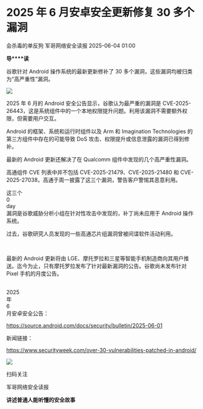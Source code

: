 #  2025 年 6 月安卓安全更新修复 30 多个漏洞   
会杀毒的单反狗  军哥网络安全读报   2025-06-04 01:00  
  
**导****读**  
  
  
  
谷歌针对 Android 操作系统的最新更新修补了 30 多个漏洞，这些漏洞均被归类为“高严重性”漏洞。  
  
![](https://mmbiz.qpic.cn/mmbiz_jpg/AnRWZJZfVaFiaOEaWPiaNQG1WT0h3zf9iaue4PxfJSDxV7JgHlnibgt09CqLce09GKNboLUJbMqbHUHbEcu4jmmViaQ/640?wx_fmt=jpeg&from=appmsg "")  
  
  
2025 年 6 月的 Android 安全公告显示，谷歌认为最严重的漏洞是 CVE-2025-26443，这是系统组件中的一个本地权限提升问题。利用该漏洞不需要额外权限，但需要用户交互。  
  
  
Android 的框架、系统和运行时组件以及 Arm 和 Imagination Technologies 的第三方组件中存在的可能导致 DoS 攻击、权限提升或信息泄露的漏洞已得到修补。  
  
  
最新的 Android 更新还解决了在 Qualcomm 组件中发现的几个高严重性漏洞。  
  
  
高通组件 CVE 列表中并不包括 CVE-2025-21479、CVE-2025-21480 和 CVE-2025-27038，高通于周一披露了这三个漏洞，警告客户警惕其恶意利用。  
  
  
这三个  
0  
day  
漏洞是谷歌威胁分析小组在针对性攻击中发现的，补丁尚未应用于 Android 操作系统。  
  
  
过去，谷歌研究人员发现的一些高通芯片组漏洞曾被间谍软件活动利用。  
  
    
  
最新的 Android 更新将由 LGE、摩托罗拉和三星等智能手机制造商向其用户推送。迄今为止，只有摩托罗拉发布了针对最新漏洞的公告。谷歌尚未发布针对 Pixel 手机的月度公告。  
    
  
  
2025  
年  
6  
月安卓安全公告：  
  
https://source.android.com/docs/security/bulletin/2025-06-01  
  
  
新闻链接：  
  
https://www.securityweek.com/over-30-vulnerabilities-patched-in-android/  
  
![](https://mmbiz.qpic.cn/mmbiz_jpg/AnRWZJZfVaGC3gsJClsh4Fia0icylyBEnBywibdbkrLLzmpibfdnf5wNYzEUq2GpzfedMKUjlLJQ4uwxAFWLzHhPFQ/640?wx_fmt=jpeg "")  
  
扫码关注  
  
军哥网络安全读报  
  
**讲述普通人能听懂的安全故事**  
  
  
